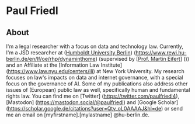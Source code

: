 # Paul Friedl

## About
I'm a legal researcher with a focus on data and technology law. Currently, I'm a JSD researcher at ([Humboldt University Berlin](https://www.rewi.hu-berlin.de/en/lf/oe/rhp/dynaminthome)) (https://www.rewi.hu-berlin.de/en/lf/oe/rhp/dynaminthome) (supervised by [[Prof. Martin Eifert]([url](https://www.bundesverfassungsgericht.de/DE/Richter/Erster-Senat/BVR-Prof-Dr-Eifert/bvr-prof-dr-eifert_node.html))] ()) and an Affiliate at the [Information Law Institute] (https://www.law.nyu.edu/centers/ili) at New York University. My research focuses on law's impacts on data and internet governance, with a special focus on the governance of AI. Some of my publications also address other issues of (European) public law as well, specifically human and fundamental rights law.
You can find me on [Twitter] (https://twitter.com/paulfriedl4), [Mastodon] (https://mastodon.social/@paulfriedl) and [Google Scholar] (https://scholar.google.de/citations?user=Qtv_oL0AAAAJ&hl=de) or send me an email on [myfirstname].[mylastname] @hu-berlin.de.
